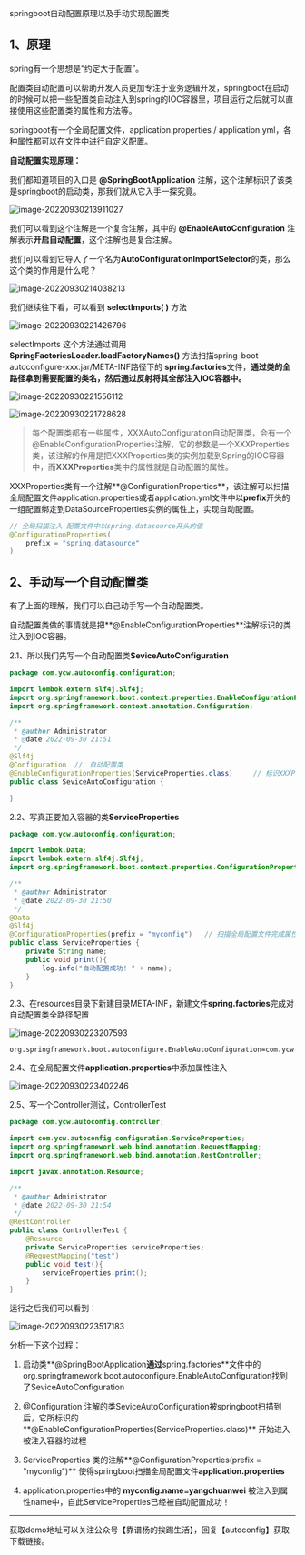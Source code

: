 springboot自动配置原理以及手动实现配置类

## 1、原理

spring有一个思想是“约定大于配置”。

配置类自动配置可以帮助开发人员更加专注于业务逻辑开发，springboot在启动的时候可以把一些配置类自动注入到spring的IOC容器里，项目运行之后就可以直接使用这些配置类的属性和方法等。

springboot有一个全局配置文件，application.properties / application.yml，各种属性都可以在文件中进行自定义配置。

**自动配置实现原理：**

我们都知道项目的入口是 **@SpringBootApplication** 注解，这个注解标识了该类是springboot的启动类，那我们就从它入手一探究竟。

![image-20220930213911027](https://raw.githubusercontent.com/SAH01/wordpress-img/master/imgs/image-20220930213911027.png)

我们可以看到这个注解是一个复合注解，其中的 **@EnableAutoConfiguration** 注解表示**开启自动配置**，这个注解也是复合注解。

我们可以看到它导入了一个名为**AutoConfigurationImportSelector**的类，那么这个类的作用是什么呢？

![image-20220930214038213](https://raw.githubusercontent.com/SAH01/wordpress-img/master/imgs/image-20220930214038213.png)

我们继续往下看，可以看到 **selectImports( )** 方法

![image-20220930221426796](https://raw.githubusercontent.com/SAH01/wordpress-img/master/imgs/image-20220930221426796.png)

selectImports 这个方法通过调用 **SpringFactoriesLoader.loadFactoryNames()** 方法扫描spring-boot-autoconfigure-xxx.jar/META-INF路径下的 **spring.factories**文件，**通过类的全路径拿到需要配置的类名，然后通过反射将其全部注入IOC容器中。**

![image-20220930221556112](https://raw.githubusercontent.com/SAH01/wordpress-img/master/imgs/image-20220930221556112.png)

![image-20220930221728628](https://raw.githubusercontent.com/SAH01/wordpress-img/master/imgs/image-20220930221728628.png)

> 每个配置类都有一些属性，XXXAutoConfiguration自动配置类，会有一个@EnableConfigurationProperties注解，它的参数是一个XXXProperties类，该注解的作用是把XXXProperties类的实例加载到Spring的IOC容器中，而**XXXProperties**类中的属性就是自动配置的属性。

XXXProperties类有一个注解**@ConfigurationProperties**，该注解可以扫描全局配置文件application.properties或者application.yml文件中以**prefix**开头的一组配置绑定到DataSourceProperties实例的属性上，实现自动配置。

```java
// 全局扫描注入 配置文件中以spring.datasource开头的值
@ConfigurationProperties(
    prefix = "spring.datasource"
)
```

## 2、手动写一个自动配置类

有了上面的理解，我们可以自己动手写一个自动配置类。

自动配置类做的事情就是把**@EnableConfigurationProperties**注解标识的类注入到IOC容器。

2.1、所以我们先写一个自动配置类**SeviceAutoConfiguration**

```java
package com.ycw.autoconfig.configuration;

import lombok.extern.slf4j.Slf4j;
import org.springframework.boot.context.properties.EnableConfigurationProperties;
import org.springframework.context.annotation.Configuration;

/**
 * @author Administrator
 * @date 2022-09-30 21:51
 */
@Slf4j
@Configuration  //　自动配置类
@EnableConfigurationProperties(ServiceProperties.class)     // 标识XXXProperties类的实例
public class SeviceAutoConfiguration {

}
```

2.2、写真正要加入容器的类**ServiceProperties**

```java
package com.ycw.autoconfig.configuration;

import lombok.Data;
import lombok.extern.slf4j.Slf4j;
import org.springframework.boot.context.properties.ConfigurationProperties;

/**
 * @author Administrator
 * @date 2022-09-30 21:50
 */
@Data
@Slf4j
@ConfigurationProperties(prefix = "myconfig")   // 扫描全局配置文件完成属性注入
public class ServiceProperties {
	private String name;
	public void print(){
		log.info("自动配置成功! " + name);
	}
}

```

2.3、在resources目录下新建目录META-INF，新建文件**spring.factories**完成对自动配置类全路径配置

![image-20220930223207593](https://raw.githubusercontent.com/SAH01/wordpress-img/master/imgs/image-20220930223207593.png)

```properties
org.springframework.boot.autoconfigure.EnableAutoConfiguration=com.ycw.autoconfig.configuration.SeviceAutoConfiguration
```

2.4、在全局配置文件**application.properties**中添加属性注入

![image-20220930223402246](https://raw.githubusercontent.com/SAH01/wordpress-img/master/imgs/image-20220930223402246.png)

2.5、写一个Controller测试，ControllerTest

```java
package com.ycw.autoconfig.controller;

import com.ycw.autoconfig.configuration.ServiceProperties;
import org.springframework.web.bind.annotation.RequestMapping;
import org.springframework.web.bind.annotation.RestController;

import javax.annotation.Resource;

/**
 * @author Administrator
 * @date 2022-09-30 21:54
 */
@RestController
public class ControllerTest {
	@Resource
	private ServiceProperties serviceProperties;
	@RequestMapping("test")
	public void test(){
		serviceProperties.print();
	}
}
```

运行之后我们可以看到：

![image-20220930223517183](https://raw.githubusercontent.com/SAH01/wordpress-img/master/imgs/image-20220930223517183.png)



分析一下这个过程：

1. 启动类**@SpringBootApplication**通过**spring.factories**文件中的org.springframework.boot.autoconfigure.EnableAutoConfiguration找到了SeviceAutoConfiguration
2. @Configuration 注解的类SeviceAutoConfiguration被springboot扫描到后，它所标识的**@EnableConfigurationProperties(ServiceProperties.class)** 开始进入被注入容器的过程

3. ServiceProperties 类的注解**@ConfigurationProperties(prefix = "myconfig")** 使得springboot扫描全局配置文件**application.properties**
4. application.properties中的 **myconfig.name=yangchuanwei** 被注入到属性name中，自此ServiceProperties已经被自动配置成功！

---

获取demo地址可以关注公众号【靠谱杨的挨踢生活】，回复【autoconfig】获取下载链接。